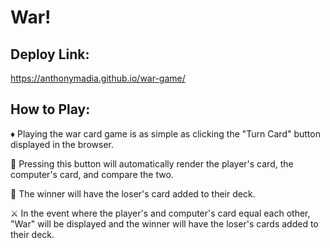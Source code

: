 # War!


## Deploy Link:
https://anthonymadia.github.io/war-game/


## How to Play:
♦️ Playing the war card game is as simple as clicking the "Turn Card" button displayed in the browser. 

🔘 Pressing this button will automatically render the player's card, the computer's card, and compare the two. 

🌟 The winner will have the loser's card added to their deck. 

⚔️ In the event where the player's and computer's card equal each other, "War" will be displayed and the winner will have the loser's cards added to their deck.

